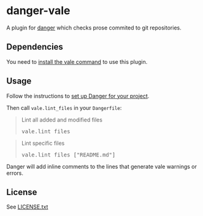 # danger-vale

A plugin for [danger](https://danger.systems/ruby/) which checks prose commited to git repositories.

## Dependencies
You need to [install the vale command](https://github.com/errata-ai/vale) to use this plugin.


## Usage
Follow the instructions to [set up Danger for your project](https://danger.systems/guides/getting_started.html).

Then call `vale.lint_files` in your `Dangerfile`:

<blockquote>Lint all added and modified files
  <pre>
vale.lint_files</pre>
</blockquote>

<blockquote>Lint specific files
  <pre>
vale.lint_files ["README.md"]</pre>
</blockquote>

Danger will add inline comments to the lines that generate vale warnings or errors.

## License

See [LICENSE.txt](LICENSE.txt)
